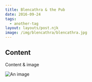 ```yaml
---
title: Blencathra & the Pub
date: 2016-09-24
tags:
  - another-tag
layout: layouts/post.njk
image: /img/blencathra/blencathra.jpg
---
```


## Content
Content & image

![An image](https://cdn.pixabay.com/photo/2020/08/30/20/54/rice-field-5530707_1280.jpg)

